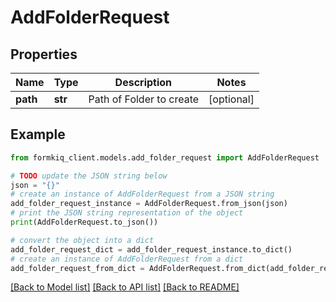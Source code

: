 # AddFolderRequest


## Properties

Name | Type | Description | Notes
------------ | ------------- | ------------- | -------------
**path** | **str** | Path of Folder to create | [optional] 

## Example

```python
from formkiq_client.models.add_folder_request import AddFolderRequest

# TODO update the JSON string below
json = "{}"
# create an instance of AddFolderRequest from a JSON string
add_folder_request_instance = AddFolderRequest.from_json(json)
# print the JSON string representation of the object
print(AddFolderRequest.to_json())

# convert the object into a dict
add_folder_request_dict = add_folder_request_instance.to_dict()
# create an instance of AddFolderRequest from a dict
add_folder_request_from_dict = AddFolderRequest.from_dict(add_folder_request_dict)
```
[[Back to Model list]](../README.md#documentation-for-models) [[Back to API list]](../README.md#documentation-for-api-endpoints) [[Back to README]](../README.md)


